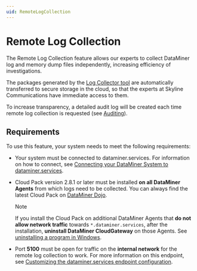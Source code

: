 ```yaml
---
uid: RemoteLogCollection
---
```


# Remote Log Collection

The Remote Log Collection feature allows our experts to collect DataMiner log and memory dump files independently, increasing efficiency of investigations.

The packages generated by the [Log Collector tool](xref:SLLogCollector) are automatically transferred to secure storage in the cloud, so that the experts at Skyline Communications have immediate access to them.

To increase transparency, a detailed audit log will be created each time remote log collection is requested (see [Auditing](xref:DCP_Auditing)).

## Requirements

To use this feature, your system needs to meet the following requirements:

- Your system must be connected to dataminer.services. For information on how to connect, see [Connecting your DataMiner System to dataminer.services](xref:Connecting_your_DataMiner_System_to_the_cloud).

- Cloud Pack version 2.8.1 or later must be installed **on all DataMiner Agents** from which logs need to be collected. You can always find the latest Cloud Pack on [DataMiner Dojo](https://community.dataminer.services/downloads/).

   > [!NOTE]
   > If you install the Cloud Pack on additional DataMiner Agents that **do not allow network traffic** towards `*.dataminer.services`, after the installation, **uninstall DataMiner CloudGateway** on those Agents. See [uninstalling a program in Windows](https://support.microsoft.com/en-us/windows/uninstall-or-remove-apps-and-programs-in-windows-4b55f974-2cc6-2d2b-d092-5905080eaf98).

- Port **5100** must be open for traffic on the **internal network** for the remote log collection to work. For more information on this endpoint, see [Customizing the dataminer.services endpoint configuration](xref:Custom_cloud_endpoint_configuration).
